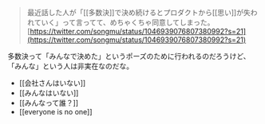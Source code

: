
> 最近話した人が「[[多数決]]で決め続けるとプロダクトから[[思い]]が失われていく」って言ってて、めちゃくちゃ同意してしまった。
[https://twitter.com/songmu/status/1046939076807380992?s=21](https://twitter.com/songmu/status/1046939076807380992?s=21)

多数決って「みんなで決めた」というポーズのために行われるのだろうけど、「みんな」という人は非実在なのだな。
- [[会社さんはいない]]
- [[みんなはいない]]
- [[みんなって誰？]]
- [[everyone is no one]]